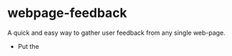 # webpage-feedback
A quick and easy way to gather user feedback from any single web-page.

* Put the 
